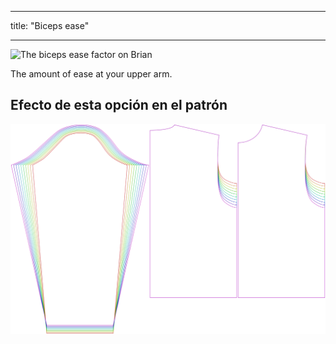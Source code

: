 - - -
title: "Biceps ease"
- - -

![The biceps ease factor on Brian](./bicepsease.svg)

The amount of ease at your upper arm.

## Efecto de esta opción en el patrón

![This image shows the effect of this option by superimposing several variants that have a different value for this option](brian_bicepsease_sample.svg "Effect of this option on the pattern")
